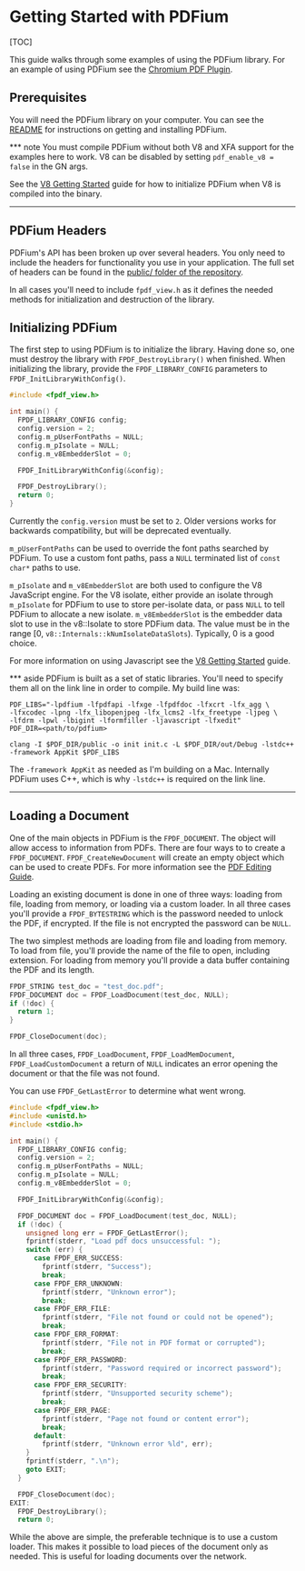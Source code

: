 # Getting Started with PDFium

[TOC]

This guide walks through some examples of using the PDFium library. For an
example of using PDFium see the [Chromium PDF Plugin][chrome-plugin].

## Prerequisites

You will need the PDFium library on your computer. You can see the
[README](/README.md) for instructions on getting and installing PDFium.

*** note
You must compile PDFium without both V8 and XFA support for the examples
here to work. V8 can be disabled by setting `pdf_enable_v8 = false` in the
GN args.

See the [V8 Getting Started][pdfium-v8] guide for how to
initialize PDFium when V8 is compiled into the binary.
***

## PDFium Headers

PDFium's API has been broken up over several headers. You only need to include
the headers for functionality you use in your application. The full set of
headers can be found in the [public/ folder of the repository][pdfium-public].

In all cases you'll need to include `fpdf_view.h` as it defines the needed
methods for initialization and destruction of the library.

## Initializing PDFium

The first step to using PDFium is to initialize the library. Having done so, one
must destroy the library with `FPDF_DestroyLibrary()` when finished. When
initializing the library, provide the `FPDF_LIBRARY_CONFIG` parameters to
`FPDF_InitLibraryWithConfig()`.

```c
#include <fpdf_view.h>

int main() {
  FPDF_LIBRARY_CONFIG config;
  config.version = 2;
  config.m_pUserFontPaths = NULL;
  config.m_pIsolate = NULL;
  config.m_v8EmbedderSlot = 0;

  FPDF_InitLibraryWithConfig(&config);

  FPDF_DestroyLibrary();
  return 0;
}
```

Currently the `config.version` must be set to `2`. Older versions works for
backwards compatibility, but will be deprecated eventually.

`m_pUserFontPaths` can be used to override the font paths searched by PDFium. To
use a custom font paths, pass a `NULL` terminated list of `const char*` paths to
use.

`m_pIsolate` and `m_v8EmbedderSlot` are both used to configure the V8
JavaScript engine. For the V8 isolate, either provide an isolate through
`m_pIsolate` for PDFium to use to store per-isolate data, or pass `NULL` to tell
PDFium to allocate a new isolate. `m_v8EmbedderSlot` is the embedder data slot
to use in the v8::Isolate to store PDFium data. The value must be in the range
[0, `v8::Internals::kNumIsolateDataSlots`). Typically, 0 is a good choice.

For more information on using Javascript see the [V8 Getting Started][pdfium-v8]
guide.

*** aside
PDFium is built as a set of static libraries. You'll need to specify them all on
the link line in order to compile. My build line was:

```
PDF_LIBS="-lpdfium -lfpdfapi -lfxge -lfpdfdoc -lfxcrt -lfx_agg \
-lfxcodec -lpng -lfx_libopenjpeg -lfx_lcms2 -lfx_freetype -ljpeg \
-lfdrm -lpwl -lbigint -lformfiller -ljavascript -lfxedit"
PDF_DIR=<path/to/pdfium>

clang -I $PDF_DIR/public -o init init.c -L $PDF_DIR/out/Debug -lstdc++ -framework AppKit $PDF_LIBS
```

The `-framework AppKit` as needed as I'm building on a Mac. Internally PDFium
uses C++, which is why `-lstdc++` is required on the link line.
***

## Loading a Document

One of the main objects in PDFium is the `FPDF_DOCUMENT`. The object will allow
access to information from PDFs. There are four ways to to create a
`FPDF_DOCUMENT`. `FPDF_CreateNewDocument` will create an empty object which
can be used to create PDFs. For more information see the
[PDF Editing Guide][pdfium-edit-guide].

Loading an existing document is done in one of three ways: loading from file,
loading from memory, or loading via a custom loader. In all three cases you'll
provide a `FPDF_BYTESTRING` which is the password needed to unlock the PDF, if
encrypted. If the file is not encrypted the password can be `NULL`.

The two simplest methods are loading from file and loading from memory. To load
from file, you'll provide the name of the file to open, including extension. For
loading from memory you'll provide a data buffer containing the PDF and its
length.

```c
FPDF_STRING test_doc = "test_doc.pdf";
FPDF_DOCUMENT doc = FPDF_LoadDocument(test_doc, NULL);
if (!doc) {
  return 1;
}

FPDF_CloseDocument(doc);

```

In all three cases, `FPDF_LoadDocument`, `FPDF_LoadMemDocument`,
`FPDF_LoadCustomDocument` a return of `NULL` indicates an error opening the
document or that the file was not found.

You can use `FPDF_GetLastError` to determine what went wrong.

```c
#include <fpdf_view.h>
#include <unistd.h>
#include <stdio.h>

int main() {
  FPDF_LIBRARY_CONFIG config;
  config.version = 2;
  config.m_pUserFontPaths = NULL;
  config.m_pIsolate = NULL;
  config.m_v8EmbedderSlot = 0;

  FPDF_InitLibraryWithConfig(&config);

  FPDF_DOCUMENT doc = FPDF_LoadDocument(test_doc, NULL);
  if (!doc) {
    unsigned long err = FPDF_GetLastError();
    fprintf(stderr, "Load pdf docs unsuccessful: ");
    switch (err) {
      case FPDF_ERR_SUCCESS:
        fprintf(stderr, "Success");
        break;
      case FPDF_ERR_UNKNOWN:
        fprintf(stderr, "Unknown error");
        break;
      case FPDF_ERR_FILE:
        fprintf(stderr, "File not found or could not be opened");
        break;
      case FPDF_ERR_FORMAT:
        fprintf(stderr, "File not in PDF format or corrupted");
        break;
      case FPDF_ERR_PASSWORD:
        fprintf(stderr, "Password required or incorrect password");
        break;
      case FPDF_ERR_SECURITY:
        fprintf(stderr, "Unsupported security scheme");
        break;
      case FPDF_ERR_PAGE:
        fprintf(stderr, "Page not found or content error");
        break;
      default:
        fprintf(stderr, "Unknown error %ld", err);
    }
    fprintf(stderr, ".\n");
    goto EXIT;
  }

  FPDF_CloseDocument(doc);
EXIT:
  FPDF_DestroyLibrary();
  return 0;
```

While the above are simple, the preferable technique is to use a custom loader.
This makes it possible to load pieces of the document only as needed. This is
useful for loading documents over the network.




[chrome-plugin]: https://chromium.googlesource.com/chromium/src/+/main/pdf/
[pdfium-public]: https://pdfium.googlesource.com/pdfium/+/main/public/
[pdfium-v8]: /docs/v8-getting-started.md
[pdfium-edit-guide]: /docs/pdfium-edit-guide.md

